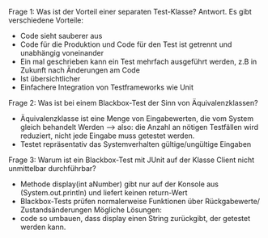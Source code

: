 Frage 1: Was ist der Vorteil einer separaten Test-Klasse?
Antwort. Es gibt verschiedene Vorteile:
- Code sieht sauberer aus
- Code für die Produktion und Code für den Test ist getrennt und unabhängig
voneinander
- Ein mal geschrieben kann ein Test mehrfach ausgeführt werden, z.B in
Zukunft nach
Änderungen am Code
- Ist übersichtlicher
- Einfachere Integration von Testframeworks wie Unit

Frage 2: Was ist bei einem Blackbox-Test der Sinn von Äquivalenzklassen?
- Äquivalenzklasse ist eine Menge von Eingabewerten, die vom System gleich
behandelt
Werden —> also: die Anzahl an nötigen Testfällen wird reduziert, nicht jede
Eingabe muss
getestet werden.
- Testet repräsentativ das Systemverhalten gültige/ungültige Eingaben


Frage 3: Warum ist ein Blackbox-Test mit JUnit auf der Klasse Client
nicht unmittelbar durchführbar?
- Methode display(int aNumber) gibt nur auf der Konsole aus
(System.out.println) und liefert
keinen return-Wert
- Blackbox-Tests prüfen normalerweise Funktionen über Rückgabewerte/
Zustandsänderungen
Mögliche Lösungen:
- code so umbauen, dass display einen String zurückgibt, der getestet werden
kann.

